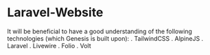 # Laravel-Website

It will be beneficial to have a good understanding of the following technologies (which Genesis is built upon):
. TailwindCSS
. AlpineJS
. Laravel
. Livewire
. Folio
. Volt
